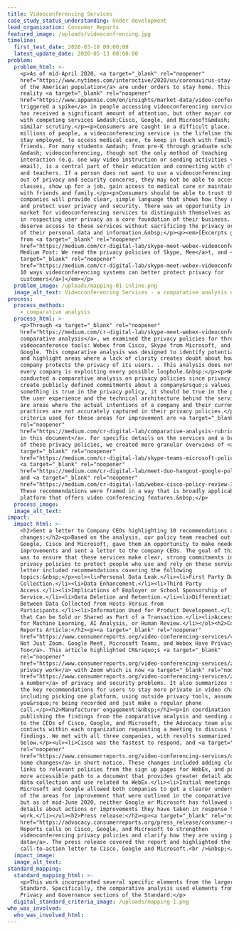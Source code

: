 ```yaml
---
title: Videoconferencing Services
case_study_status_understanding: Under development
lead_organization: Consumer Reports
featured_image: /uploads/videoconfrencing.jpg
timeline:
  first_test_date: 2020-03-18 00:00:00
  latest_update_date: 2020-05-13 00:00:00
problem:
  problem_html: >-
    <p>As of mid-April 2020, <a target="_blank" rel="noopener"
    href="https://www.nytimes.com/interactive/2020/us/coronavirus-stay-at-home-order.html">95%
    of the American population</a> are under orders to stay home. This new
    reality <a target="_blank" rel="noopener"
    href="https://www.appannie.com/en/insights/market-data/video-conferencing-apps-surge-coronavirus/">has
    triggered a spike</a> in people accessing videoconferencing services. Zoom
    has received a significant amount of attention, but other major companies
    with competing services &mdash;Cisco, Google, and Microsoft&mdash; require
    similar scrutiny.</p><p>Consumers are caught in a difficult place. For
    millions of people, a videoconferencing service is the lifeline they need to
    stay employed, to access medical care, to keep in touch with family and
    friends. For many students &mdash; from pre-K through graduate school
    &mdash; videoconferencing, though not the only method of teaching
    interaction (e.g. one way video instruction or sending activities via
    email), is a central part of their education and connecting with classmates
    and teachers. If a person does not want to use a videoconferencing service
    out of privacy and security concerns, they may not be able to access
    classes, show up for a job, gain access to medical care or maintain contact
    with friends and family.</p><p>Consumers should be able to trust that
    companies will provide clear, simple language that shows how they respect
    and protect user privacy and security. There was an opportunity in the
    market for videoconferencing services to distinguish themselves as a leader
    in respecting user privacy as a core foundation of their business. Consumers
    deserve access to these services without sacrificing the privacy or security
    of their personal data and information.&nbsp;</p><p><em>[Excerpts gathered
    from <a target="_blank" rel="noopener"
    href="https://medium.com/cr-digital-lab/skype-meet-webex-videoconference-privacy-845bc8360fd3">CR
    Medium Post: We read the privacy policies of Skype, Mee</a>t, and <a
    target="_blank" rel="noopener"
    href="https://medium.com/cr-digital-lab/skype-meet-webex-videoconference-privacy-845bc8360fd3">Webex:
    10 ways videoconferencing systems can better protect privacy for
    customers</a>]</em></p>
  problem_image: /uploads/mapping-01-inline.png
  image_alt_text: Videoconferencing Services - a comparative analysis of privacy policies
process:
  process_methods:
    - comparative analysis
  process_html: >-
    <p>Through <a target="_blank" rel="noopener"
    href="https://medium.com/cr-digital-lab/skype-meet-webex-videoconference-privacy-845bc8360fd3">a
    comparative analysis</a>, we examined the privacy policies for three popular
    videoconference tools: Webex from Cisco, Skype from Microsoft, and Meet from
    Google. This comparative analysis was designed to identify potential risks
    and highlight areas where a lack of clarity creates doubt about how a
    company protects the privacy of its users. . This analysis does not imply
    every company is exploiting every possible loophole.&nbsp;</p><p>We
    conducted a comparative analysis on privacy policies since privacy policies
    create publicly defined commitments about a company&rsquo;s values. If
    something is true in the privacy policy, it should be true in the product,
    the user experience and the technical architecture behind the service. There
    are areas where the actual intentions of a company and their current daily
    practices are not accurately captured in their privacy policies.</p><p>The
    criteria used for these areas for improvement are <a target="_blank"
    rel="noopener"
    href="https://medium.com/cr-digital-lab/comparative-analysis-rubric-2d999ed0fa69">defined
    in this document</a>. For specific details on the services and a breakdown
    of these privacy policies, we created more granular overviews of <a
    target="_blank" rel="noopener"
    href="https://medium.com/cr-digital-lab/skype-teams-microsoft-policy-review-299bd1403c4b">Skype</a>,
    <a target="_blank" rel="noopener"
    href="https://medium.com/cr-digital-lab/meet-duo-hangout-google-policy-review-deae151cd773">Meet</a>,
    and <a target="_blank" rel="noopener"
    href="https://medium.com/cr-digital-lab/webex-cisco-policy-review-3608a1eafddf">Webex</a>.
    These recommendations were framed in a way that is broadly applicable to any
    platform that offers video conferencing features.&nbsp;</p>
  process_image:
  image_alt_text:
impact:
  impact_html: >-
    <h2>Sent a letter to Company CEOs highlighting 10 recommendations and
    changes:</h2><p>Based on the analysis, our policy team reached out to
    Google, Cisco and Microsoft, gave them an opportunity to make needed
    improvements and sent a letter to the company CEOs. The goal of this work
    was to ensure that these services make clear, strong commitments in the
    privacy policies to protect people who use and rely on these services. The
    letter included recommendations covering the following
    topics:&nbsp;</p><ol><li>Personal Data Leak.</li><li>First Party Data
    Collection.</li><li>Data Enhancement.</li><li>Third Party
    Access.</li><li>Implications of Employer or School Sponsorship of
    Service.</li><li>Data Deletion and Retention.</li><li>Differentiation
    Between Data Collected from Hosts Versus from
    Participants.</li><li>Information Used for Product Development.</li><li>Data
    that Can be Sold or Shared as Part of a Transaction.</li><li>Access to Data
    for Machine Learning, AI Analysis, or Human Review.</li></ol><h2>Consumer
    Reports Article:</h2><p><a target="_blank" rel="noopener"
    href="https://www.consumerreports.org/video-conferencing-services/videoconferencing-privacy-issues-google-microsoft-webex/">It's
    Not Just Zoom. Google Meet, Microsoft Teams, and Webex Have Privacy Issues,
    Too</a>. This article highlighted CR&rsquo;s <a target="_blank"
    rel="noopener"
    href="https://www.consumerreports.org/video-conferencing-services/zoom-teleconferencing-privacy-concerns/">previous
    privacy work</a> with Zoom which is now <a target="_blank" rel="noopener"
    href="https://www.consumerreports.org/video-conferencing-services/zoom-updates-user-privacy-security/">fixing
    a number</a> of privacy and security problems. It also summarizes some of
    the key recommendations for users to stay more private in video chats
    including picking one platform, using outside privacy tools, assume
    you&rsquo;re being recorded and just make a regular phone
    call.</p><h2>Manufacturer engagement:&nbsp;</h2><p>In coordination with
    publishing the findings from the comparative analysis and sending a letter
    to the CEOs of Cisco, Google, and Microsoft, the Advocacy team also emailed
    contacts within each organization requesting a meeting to discuss the
    findings. We met with all three companies, with results summarized
    below.</p><ul><li>Cisco was the fastest to respond, and <a target="_blank"
    rel="noopener"
    href="https://www.consumerreports.org/video-conferencing-services/cisco-clarifies-privacy-policy-for-webex-videoconferencing/">made
    some changes</a> in short notice. These changes included adding clearer
    links to relevant policies from the sign up pages for WebEx, and providing a
    more accessible path to a document that provides greater detail about the
    data collection and use related to WebEx.</li><li>Initial meetings with both
    Microsoft and Google allowed both companies to get a clearer understanding
    of the areas for improvement that were outlined in the comparative analysis,
    but as of mid-June 2020, neither Google or Microsoft has followed up with
    details about actions or improvements they have taken in response to this
    work.</li></ul><h2>Press release:</h2><p><a target="_blank" rel="noopener"
    href="https://advocacy.consumerreports.org/press_release/consumer-reports-calls-on-cisco-google-and-microsoft-to-strengthen-privacy-policies-and-clarify-how-they-are-using-personal-data/">Consumer
    Reports calls on Cisco, Google, and Microsoft to strengthen
    videoconferencing privacy policies and clarify how they are using personal
    data</a>. The press release covered the report and highlighted the
    call-to-action letter to Cisco, Google and Microsoft.<br />&nbsp;</p>
  impact_image:
  image_alt_text:
standard_mapping:
  standard_mapping_html: >-
    <p>This work incorporated several specific elements from the larger Digital
    Standard. Specifically, the comparative analysis used elements from the
    Privacy and Governance sections of the Standard:</p>
  digital_standard_criteria_image: /uploads/mapping-1.png
who_was_involved:
  who_was_involved_html:
---
```

